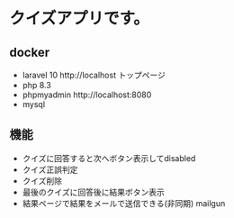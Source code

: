  
# クイズアプリです。
 
## docker
* laravel 10 http://localhost トップページ
* php 8.3
* phpmyadmin http://localhost:8080
* mysql

## 機能
- クイズに回答すると次へボタン表示してdisabled
- クイズ正誤判定
- クイズ削除
- 最後のクイズに回答後に結果ボタン表示
- 結果ページで結果をメールで送信できる(非同期) mailgun

 
 
